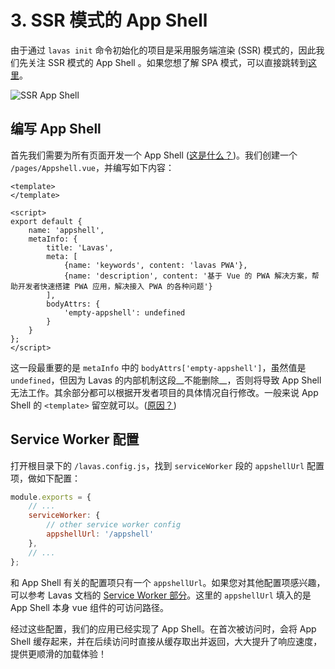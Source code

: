 # 3. SSR 模式的 App Shell

由于通过 `lavas init` 命令初始化的项目是采用服务端渲染 (SSR) 模式的，因此我们先关注 SSR 模式的 App Shell 。如果您想了解 SPA 模式，可以直接跳转到[这里](/codelab/service-worker/spa-mpa-config)。

![SSR App Shell](https://boscdn.baidu.com/assets/lavas/codelab/appshell.png)

## 编写 App Shell

首先我们需要为所有页面开发一个 App Shell ([这是什么？](/guide/v2/advanced/appshell))。我们创建一个 `/pages/Appshell.vue`，并编写如下内容：

```
<template>
</template>

<script>
export default {
    name: 'appshell',
    metaInfo: {
        title: 'Lavas',
        meta: [
            {name: 'keywords', content: 'lavas PWA'},
            {name: 'description', content: '基于 Vue 的 PWA 解决方案，帮助开发者快速搭建 PWA 应用，解决接入 PWA 的各种问题'}
        ],
        bodyAttrs: {
            'empty-appshell': undefined
        }
    }
};
</script>
```

这一段最重要的是 `metaInfo` 中的 `bodyAttrs['empty-appshell']`，虽然值是 `undefined`，但因为 Lavas 的内部机制这段__不能删除__，否则将导致 App Shell 无法工作。其余部分都可以根据开发者项目的具体情况自行修改。一般来说 App Shell 的 `<template>` 留空就可以。([原因？](/guide/v2/advanced/appshell#Skeleton-和-App-Shell-的差异))

## Service Worker 配置

打开根目录下的 `/lavas.config.js`，找到 `serviceWorker` 段的 `appshellUrl` 配置项，做如下配置：

```javascript
module.exports = {
    // ...
    serviceWorker: {
        // other service worker config
        appshellUrl: '/appshell'
    },
    // ...
};
```

和 App Shell 有关的配置项只有一个 `appshellUrl`。如果您对其他配置项感兴趣，可以参考 Lavas 文档的 [Service Worker 部分](/guide/v2/advanced/service-worker)。这里的 `appshellUrl` 填入的是 App Shell 本身 vue 组件的可访问路径。

经过这些配置，我们的应用已经实现了 App Shell。在首次被访问时，会将 App Shell 缓存起来，并在后续访问时直接从缓存取出并返回，大大提升了响应速度，提供更顺滑的加载体验！

